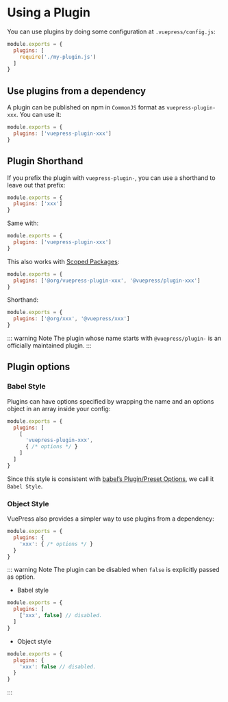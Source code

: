 # Using a Plugin

You can use plugins by doing some configuration at `.vuepress/config.js`:

```js
module.exports = {
  plugins: [
    require('./my-plugin.js')
  ]
}
```

## Use plugins from a dependency

A plugin can be published on npm in `CommonJS` format as `vuepress-plugin-xxx`. You can use it:

```js
module.exports = {
  plugins: ['vuepress-plugin-xxx']
}
```

## Plugin Shorthand

If you prefix the plugin with `vuepress-plugin-`, you can use a shorthand to leave out that prefix:

```js
module.exports = {
  plugins: ['xxx']
}
```

Same with:

```js
module.exports = {
  plugins: ['vuepress-plugin-xxx']
}
```

This also works with [Scoped Packages](https://docs.npmjs.com/misc/scope):

```js
module.exports = {
  plugins: ['@org/vuepress-plugin-xxx', '@vuepress/plugin-xxx']
}
```

Shorthand:

```js
module.exports = {
  plugins: ['@org/xxx', '@vuepress/xxx']
}
```

::: warning Note
The plugin whose name starts with `@vuepress/plugin-` is an officially maintained plugin.
:::

## Plugin options

### Babel Style

Plugins can have options specified by wrapping the name and an options object in an array inside your config:

```js
module.exports = {
  plugins: [
    [
      'vuepress-plugin-xxx',
      { /* options */ }
    ]
  ]
}
```

Since this style is consistent with [babel’s Plugin/Preset Options](https://babeljs.io/docs/en/plugins#plugin-preset-options), we call it `Babel Style`.

### Object Style

VuePress also provides a simpler way to use plugins from a dependency:

```js
module.exports = {
  plugins: {
    'xxx': { /* options */ }
  }
}
```

::: warning Note
The plugin can be disabled when `false` is explicitly passed as option.

- Babel style

```js
module.exports = {
  plugins: [
    ['xxx', false] // disabled.
  ]
}
```

- Object style

```js
module.exports = {
  plugins: {
    'xxx': false // disabled.
  }
}
```

:::

